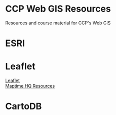 # CCP Web GIS Resources
Resources and course material for CCP's Web GIS<br>
<H1>ESRI</H1>

<H1>Leaflet</H1>
<a href="http://leafletjs.com" target="_blank">Leaflet</a>
</br>
<a href="http://maptime.io/lessons-resources/" target="_blank">Maptime HQ Resources</a>
</br>
<H1>CartoDB</H1>
